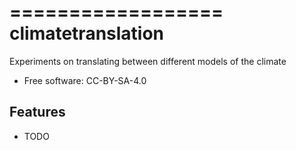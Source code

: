==================
climatetranslation
==================

Experiments on translating between different models of the climate


* Free software: CC-BY-SA-4.0


Features
--------

* TODO
